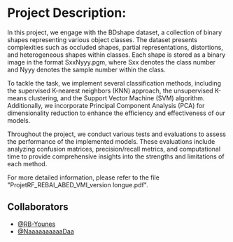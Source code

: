 # Project Description:

In this project, we engage with the BDshape dataset, a collection of binary shapes representing various object classes. The dataset presents complexities such as occluded shapes, partial representations, distortions, and heterogeneous shapes within classes. Each shape is stored as a binary image in the format SxxNyyy.pgm, where Sxx denotes the class number and Nyyy denotes the sample number within the class.

To tackle the task, we implement several classification methods, including the supervised K-nearest neighbors (KNN) approach, the unsupervised K-means clustering, and the Support Vector Machine (SVM) algorithm. Additionally, we incorporate Principal Component Analysis (PCA) for dimensionality reduction to enhance the efficiency and effectiveness of our models.

Throughout the project, we conduct various tests and evaluations to assess the performance of the implemented models. These evaluations include analyzing confusion matrices, precision/recall metrics, and computational time to provide comprehensive insights into the strengths and limitations of each method.

For more detailed information, please refer to the file "ProjetRF_REBAI_ABED_VMI_version longue.pdf".

## Collaborators

- [@RB-Younes](https://github.com/RB-Younes)
- [@NaaaaaaaaaaDaa](https://github.com/NaaaaaaaaaaDaa)
